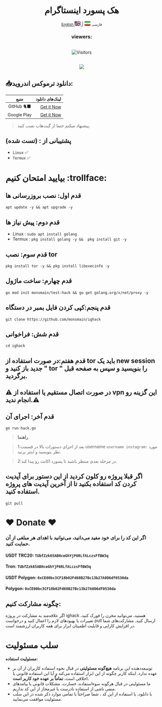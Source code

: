 <div align="center">
    <h1>هک پسورد اینستاگرام</h1>
</div>
<div align="center">
    <p>
        <a href="README.md">
            <small>English</small> <img src='images/flag-en.png' alt='English' style='width: 20px;height: 15px;border-radius: 3px;' /> </a> | <img src='images/Flag-iran.png' alt='فارسی' style='width: 20px;height: 15px;border-radius: 3px;' /> <small>فارسی</small>
    </p>
 <h3>viewers:</h3> <br> <img src="https://profile-counter.glitch.me/monsmain/count.svg" alt="Visitors"><p align="center"> <br><img src="https://github.com/NiREvil/workers-cloudflare/blob/main/Other/pics/snake.svg" width="1280px">
</div>

## 📥دانلود ترموکس اندروید:

| منبع | لینک‌های دانلود |
|:--------:| -------------:|
| GitHub 🐈‍⬛|[Get it Now](https://github.com/termux/termux-app/releases)|
| Google Play|[Get it Now](https://play.google.com/store/apps/details?id=com.termux)|                    
> پیشنهاد میکنم حتما از گیت‌هاب نصب کنید.
## پشتیبانی از : (تست شده)
- `Linux` ✅
- `Termux` ✅
# بیایید امتحان کنیم :trollface:
## قدم اول: نصب بروزرسانی ها
```
apt update -y && apt upgrade -y
```
## قدم دوم: پیش نیاز ها
- Linux : `sudo apt install golang `
- Termux : `pkg install golang -y &&  pkg install git -y 
 `
## قدم سوم: نصب tor
```
pkg install tor -y && pkg install libexecinfo -y 
```
## قدم چهارم: ساخت ماژول
```
go mod init monsmain/test-hack && go get golang.org/x/net/proxy -y
```
## قدم پنجم:کپی کردن فایل بمبر در دستگاه
```
git clone https://github.com/monsmain/ighack
```
## قدم شش: فراخوانی
```
cd ighack
```
## قدم هفتم:در صورت استفاده از tor باید یک new session جدید باز کنید و " tor " را بنویسید و سپس به صفحه قبل برگردید.
## ⚠️ در صورت اتصال مستقیم یا استفاده از vpn  این گزینه رو انجام ندید.⚠️

## قدم آخر: اجرای آن
```
go run hack.go
```
>  **راهنما**                        

>1:بعد از اجرای دستورات بالا در قسمت username `username instagram:` مورد نظر بنویسید و اینتر بزنید.

>2:در مرحله بعدی منتظر باشید تا پسورد اکانت رو پیدا کند.



## اگر قبلا پروژه رو کلون کردید از این دستور برای آپدیت کردن کد استفاده بکنید تا از آخرین آپدیت های پروژه استفاده کنید.
```
git pull
```

# ❤️ Donate ❤️
### اگر این کد را برای خود مفید می‌دانید، می‌توانید با اهدای هر مبلغی از آن حمایت کنید.
#### USDT TRC20: `TUbfZzk65ABHceGhYjP6RLfALczsFfBW3q`
#### Tron: `TUbfZzk65ABHceGhYjP6RLfALczsFfBW3q`
#### USDT Polygon: `0xCE00bc3CF18b02Fd68B27Bc13b27A0D6df0530da`
####  Polygon: `0xCE00bc3CF18b02Fd68B27Bc13b27A0D6df0530da`

## چگونه مشارکت کنیم:
اگر علاقه‌مند به مشارکت در پروژه ighack هستید، می‌توانید مخزن را فورک کنید، تغییرات یا بهبودهای لازم را اعمال کنید و درخواست pull ارسال کنید. مشارکت‌های شما در افزایش کارایی و قابلیت اطمینان ابزار برای همه کاربران ارزشمند است.
# سلب مسئولیت

**مسئولیت استفاده:**
* توسعه‌دهنده این برنامه **هیچ‌گونه مسئولیتی** در قبال نحوه استفاده کاربران از آن بر عهده ندارد. اینکه کاربر چگونه از این ابزار استفاده می‌کند و آیا این استفاده قانونی یا اخلاقی است، **تماماً بر عهده خود کاربر است.**
* ما مسئولیتی در قبال هرگونه سوءاستفاده، خسارت، مشکلات قانونی یا پیامدهای منفی ناشی از استفاده نادرست یا غیرمجاز از این کد نداریم.
* با دانلود، یا استفاده از این کد ، شما صراحتاً با تمامی موارد ذکر شده در این سلب مسئولیت موافقت می‌نمایید.

